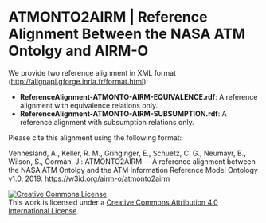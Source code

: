 ATMONTO2AIRM | Reference Alignment Between the NASA ATM Ontolgy and AIRM-O
===

We provide two reference alignment in XML format (http://alignapi.gforge.inria.fr/format.html):

* **ReferenceAlignment-ATMONTO-AIRM-EQUIVALENCE.rdf**: A reference alignment with equivalence relations only.
* **ReferenceAlignment-ATMONTO-AIRM-SUBSUMPTION.rdf**: A reference alignment with subsumption relations only.

Please cite this alignment using the following format:

Vennesland, A., Keller, R. M., Gringinger, E., Schuetz, C. G., Neumayr, B., Wilson, S., Gorman, J.: ATMONTO2AIRM -- A reference alignment between the NASA ATM Ontolgy and the ATM Information Reference Model Ontology v1.0, 2019. https://w3id.org/airm-o/atmonto2airm


<a rel="license" href="http://creativecommons.org/licenses/by/4.0/"><img alt="Creative Commons License" style="border-width:0" src="https://i.creativecommons.org/l/by/4.0/88x31.png" /></a><br />This work is licensed under a <a rel="license" href="http://creativecommons.org/licenses/by/4.0/">Creative Commons Attribution 4.0 International License</a>.
